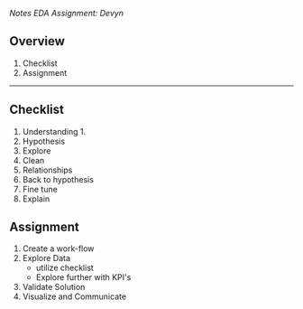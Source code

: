 _Notes EDA Assignment: Devyn_

## **Overview**

1. Checklist
2. Assignment

---

## **Checklist**

1. Understanding
    1. 
2. Hypothesis
3. Explore
4. Clean
5. Relationships
6. Back to hypothesis
7. Fine tune
8. Explain


## **Assignment**

1. Create a work-flow
2. Explore Data 
    - utilize checklist
    - Explore further with KPI's
3. Validate Solution
4. Visualize and Communicate
